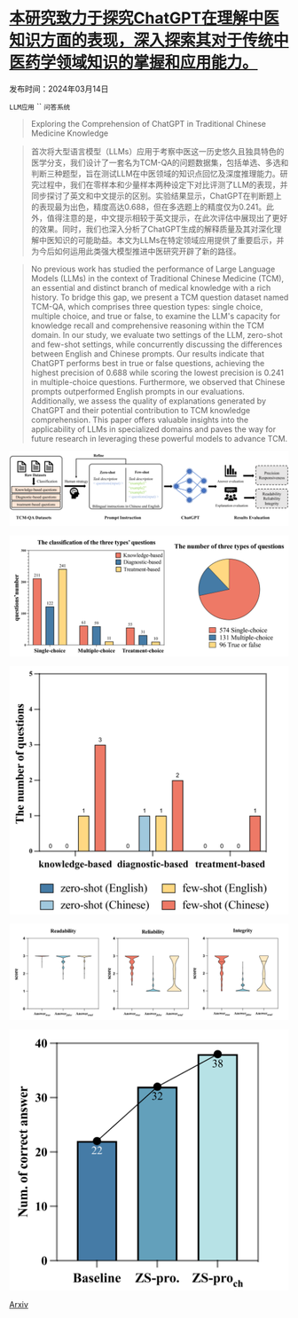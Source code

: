 # [本研究致力于探究ChatGPT在理解中医知识方面的表现，深入探索其对于传统中医药学领域知识的掌握和应用能力。](https://arxiv.org/abs/2403.09164)

发布时间：2024年03月14日

`LLM应用` `` `问答系统`

> Exploring the Comprehension of ChatGPT in Traditional Chinese Medicine Knowledge

> 首次将大型语言模型（LLMs）应用于考察中医这一历史悠久且独具特色的医学分支，我们设计了一套名为TCM-QA的问题数据集，包括单选、多选和判断三种题型，旨在测试LLM在中医领域的知识点回忆及深度推理能力。研究过程中，我们在零样本和少量样本两种设定下对比评测了LLM的表现，并同步探讨了英文和中文提示的区别。实验结果显示，ChatGPT在判断题上的表现最为出色，精度高达0.688，但在多选题上的精度仅为0.241。此外，值得注意的是，中文提示相较于英文提示，在此次评估中展现出了更好的效果。同时，我们也深入分析了ChatGPT生成的解释质量及其对深化理解中医知识的可能助益。本文为LLMs在特定领域应用提供了重要启示，并为今后如何运用此类强大模型推进中医研究开辟了新的路径。

> No previous work has studied the performance of Large Language Models (LLMs) in the context of Traditional Chinese Medicine (TCM), an essential and distinct branch of medical knowledge with a rich history. To bridge this gap, we present a TCM question dataset named TCM-QA, which comprises three question types: single choice, multiple choice, and true or false, to examine the LLM's capacity for knowledge recall and comprehensive reasoning within the TCM domain. In our study, we evaluate two settings of the LLM, zero-shot and few-shot settings, while concurrently discussing the differences between English and Chinese prompts. Our results indicate that ChatGPT performs best in true or false questions, achieving the highest precision of 0.688 while scoring the lowest precision is 0.241 in multiple-choice questions. Furthermore, we observed that Chinese prompts outperformed English prompts in our evaluations. Additionally, we assess the quality of explanations generated by ChatGPT and their potential contribution to TCM knowledge comprehension. This paper offers valuable insights into the applicability of LLMs in specialized domains and paves the way for future research in leveraging these powerful models to advance TCM.

![本研究致力于探究ChatGPT在理解中医知识方面的表现，深入探索其对于传统中医药学领域知识的掌握和应用能力。](../../../paper_images/2403.09164/x1.png)

![本研究致力于探究ChatGPT在理解中医知识方面的表现，深入探索其对于传统中医药学领域知识的掌握和应用能力。](../../../paper_images/2403.09164/x2.png)

![本研究致力于探究ChatGPT在理解中医知识方面的表现，深入探索其对于传统中医药学领域知识的掌握和应用能力。](../../../paper_images/2403.09164/x3.png)

![本研究致力于探究ChatGPT在理解中医知识方面的表现，深入探索其对于传统中医药学领域知识的掌握和应用能力。](../../../paper_images/2403.09164/x4.png)

![本研究致力于探究ChatGPT在理解中医知识方面的表现，深入探索其对于传统中医药学领域知识的掌握和应用能力。](../../../paper_images/2403.09164/x5.png)

[Arxiv](https://arxiv.org/abs/2403.09164)